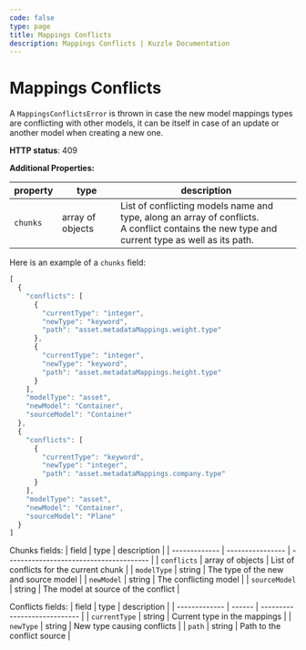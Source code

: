 ```yaml
---
code: false
type: page
title: Mappings Conflicts
description: Mappings Conflicts | Kuzzle Documentation
---
```


# Mappings Conflicts

A `MappingsConflictsError` is thrown in case the new model mappings types are conflicting with other models, it can be itself in case of an update or another model when creating a new one.

**HTTP status**: 409

**Additional Properties:**

| property | type             | description                                                                                                                                        |
| -------- | ---------------- | -------------------------------------------------------------------------------------------------------------------------------------------------- |
| `chunks` | array of objects | List of conflicting models name and type, along an array of conflicts. <br> A conflict contains the new type and current type as well as its path. |

Here is an example of a `chunks` field:
```js
[
  {
    "conflicts": [
      {
        "currentType": "integer",
        "newType": "keyword",
        "path": "asset.metadataMappings.weight.type"
      },
      {
        "currentType": "integer",
        "newType": "keyword",
        "path": "asset.metadataMappings.height.type"
      }
    ],
    "modelType": "asset",
    "newModel": "Container",
    "sourceModel": "Container"
  },
  {
    "conflicts": [
      {
        "currentType": "keyword",
        "newType": "integer",
        "path": "asset.metadataMappings.company.type"
      }
    ],
    "modelType": "asset",
    "newModel": "Container",
    "sourceModel": "Plane"
  }
]
```

Chunks fields:
| field         | type             | description |
| ------------- | ---------------- | --------------------------------------- |
| `conflicts`   | array of objects | List of conflicts for the current chunk |
| `modelType`   | string           | The type of the new and source model    |
| `newModel`    | string           | The conflicting model                   |
| `sourceModel` | string           | The model at source of the conflict     |


Conflicts fields:
| field         | type   | description                  |
| ------------- | ------ | ---------------------------- |
| `currentType` | string | Current type in the mappings |
| `newType`     | string | New type causing conflicts   |
| `path`        | string | Path to the conflict source  |